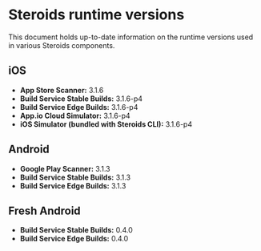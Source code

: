 # Steroids runtime versions

This document holds up-to-date information on the runtime versions used in various Steroids components.

## iOS
* **App Store Scanner:** 3.1.6
* **Build Service Stable Builds:** 3.1.6-p4
* **Build Service Edge Builds:** 3.1.6-p4
* **App.io Cloud Simulator:** 3.1.6-p4
* **iOS Simulator (bundled with Steroids CLI):** 3.1.6-p4

## Android
* **Google Play Scanner:** 3.1.3
* **Build Service Stable Builds:** 3.1.3
* **Build Service Edge Builds:** 3.1.3

## Fresh Android
* **Build Service Stable Builds:** 0.4.0
* **Build Service Edge Builds:** 0.4.0
